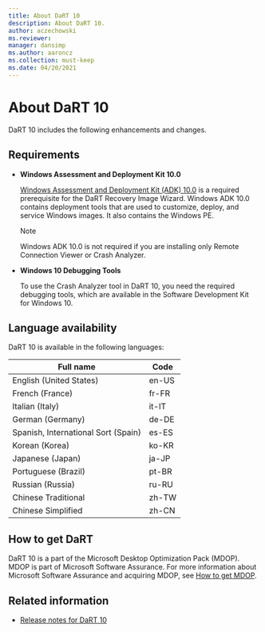 ```yaml
---
title: About DaRT 10
description: About DaRT 10.
author: aczechowski
ms.reviewer:
manager: dansimp
ms.author: aaroncz
ms.collection: must-keep
ms.date: 04/20/2021
---
```


# About DaRT 10

DaRT 10 includes the following enhancements and changes.

## Requirements

- **Windows Assessment and Deployment Kit 10.0**

    [Windows Assessment and Deployment Kit (ADK) 10.0](/windows-hardware/get-started/adk-install) is a required prerequisite for the DaRT Recovery Image Wizard. Windows ADK 10.0 contains deployment tools that are used to customize, deploy, and service Windows images. It also contains the Windows PE.

    > [!NOTE]
    > Windows ADK 10.0 is not required if you are installing only Remote Connection Viewer or Crash Analyzer.

- **Windows 10 Debugging Tools**

    To use the Crash Analyzer tool in DaRT 10, you need the required debugging tools, which are available in the Software Development Kit for Windows 10.

## Language availability

DaRT 10 is available in the following languages:

| Full name                           | Code  |
| ----------------------------------- | ----- |
| English (United States)             | en-US |
| French (France)                     | fr-FR |
| Italian (Italy)                     | it-IT |
| German (Germany)                    | de-DE |
| Spanish, International Sort (Spain) | es-ES |
| Korean (Korea)                      | ko-KR |
| Japanese (Japan)                    | ja-JP |
| Portuguese (Brazil)                 | pt-BR |
| Russian (Russia)                    | ru-RU |
| Chinese Traditional                 | zh-TW |
| Chinese Simplified                  | zh-CN |

## How to get DaRT

DaRT 10 is a part of the Microsoft Desktop Optimization Pack (MDOP). MDOP is part of Microsoft Software Assurance. For more information about Microsoft Software Assurance and acquiring MDOP, see [How to get MDOP](../index.md#how-to-get-mdop).

## Related information

- [Release notes for DaRT 10](release-notes-for-dart-10.md)
